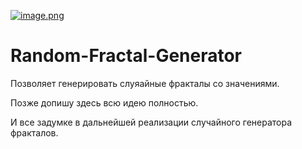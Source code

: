 [![image.png](https://i.postimg.cc/J0Gjpq0B/image.png)](https://postimg.cc/8fgF5Lh1)
# Random-Fractal-Generator
Позволяет генерировать слуяайные фракталы со значениями.

Позже допишу здесь всю идею полностью.

И все задумке в дальнейшей реализации случайного генератора фракталов.
